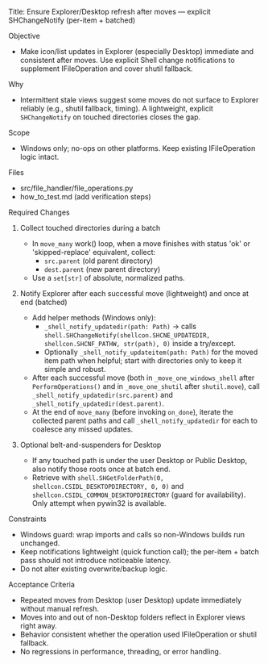 Title: Ensure Explorer/Desktop refresh after moves — explicit SHChangeNotify (per-item + batched)

Objective
- Make icon/list updates in Explorer (especially Desktop) immediate and consistent after moves. Use explicit Shell change notifications to supplement IFileOperation and cover shutil fallback.

Why
- Intermittent stale views suggest some moves do not surface to Explorer reliably (e.g., shutil fallback, timing). A lightweight, explicit `SHChangeNotify` on touched directories closes the gap.

Scope
- Windows only; no-ops on other platforms. Keep existing IFileOperation logic intact.

Files
- src/file_handler/file_operations.py
- how_to_test.md (add verification steps)

Required Changes
1) Collect touched directories during a batch
   - In `move_many` work() loop, when a move finishes with status 'ok' or 'skipped-replace' equivalent, collect:
     - `src.parent` (old parent directory)
     - `dest.parent` (new parent directory)
   - Use a `set[str]` of absolute, normalized paths.

2) Notify Explorer after each successful move (lightweight) and once at end (batched)
   - Add helper methods (Windows only):
     - `_shell_notify_updatedir(path: Path)` → calls `shell.SHChangeNotify(shellcon.SHCNE_UPDATEDIR, shellcon.SHCNF_PATHW, str(path), 0)` inside a try/except.
     - Optionally `_shell_notify_updateitem(path: Path)` for the moved item path when helpful; start with directories only to keep it simple and robust.
   - After each successful move (both in `_move_one_windows_shell` after `PerformOperations()` and in `_move_one_shutil` after `shutil.move`), call `_shell_notify_updatedir(src.parent)` and `_shell_notify_updatedir(dest.parent)`.
   - At the end of `move_many` (before invoking `on_done`), iterate the collected parent paths and call `_shell_notify_updatedir` for each to coalesce any missed updates.

3) Optional belt-and-suspenders for Desktop
   - If any touched path is under the user Desktop or Public Desktop, also notify those roots once at batch end.
   - Retrieve with `shell.SHGetFolderPath(0, shellcon.CSIDL_DESKTOPDIRECTORY, 0, 0)` and `shellcon.CSIDL_COMMON_DESKTOPDIRECTORY` (guard for availability). Only attempt when pywin32 is available.

Constraints
- Windows guard: wrap imports and calls so non-Windows builds run unchanged.
- Keep notifications lightweight (quick function call); the per-item + batch pass should not introduce noticeable latency.
- Do not alter existing overwrite/backup logic.

Acceptance Criteria
- Repeated moves from Desktop (user Desktop) update immediately without manual refresh.
- Moves into and out of non-Desktop folders reflect in Explorer views right away.
- Behavior consistent whether the operation used IFileOperation or shutil fallback.
- No regressions in performance, threading, or error handling.

